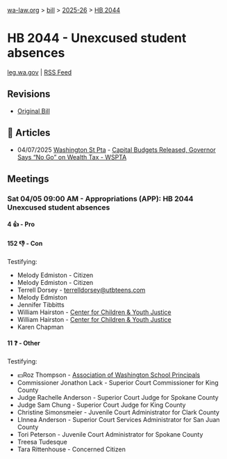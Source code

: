 [wa-law.org](/) > [bill](/bill/) > [2025-26](/bill/2025-26/) > [HB 2044](/bill/2025-26/hb/2044/)

# HB 2044 - Unexcused student absences
[leg.wa.gov](https://app.leg.wa.gov/billsummary?BillNumber=2044&Year=2025&Initiative=false) | [RSS Feed](./rss.xml)

## Revisions
* [Original Bill](1/)

## 📰 Articles
* 04/07/2025 [Washington St Pta](/org/washington_st_pta/) - [Capital Budgets Released, Governor Says “No Go” on Wealth Tax - WSPTA](https://www.wastatepta.org/capital-budgets-released-governor-says-no-go-on-wealth-tax/#:~:text=HB%202044)

## Meetings
### Sat 04/05 09:00 AM - Appropriations (APP): HB 2044 Unexcused student absences
#### 4 👍 - Pro

#### 152 👎 - Con
Testifying:
* Melody Edmiston - Citizen
* Melody Edmiston - Citizen
* Terrell Dorsey - terrelldorsey@utbteens.com
* Melody Edmiston
* Jennifer Tibbitts
* William Hairston - [Center for Children & Youth Justice](/org/center_for_children_&_youth_justice/)
* William Hairston - [Center for Children & Youth Justice](/org/center_for_children_&_youth_justice/)
* Karen Chapman

#### 11 ❓ - Other
Testifying:
* 💵Roz Thompson - [Association of Washington School Principals](/org/association_of_washington_school_principals/)
* Commissioner Jonathon Lack - Superior Court Commissioner for King County
* Judge Rachelle Anderson - Superior Court Judge for Spokane County
* Judge Sam Chung - Superior Court Judge for King County
* Christine Simonsmeier - Juvenile Court Administrator for Clark County
* LInnea Anderson - Superior Court Services Administrator for San Juan County
* Tori Peterson - Juvenile Court Administrator for Spokane County
* Treesa Tudesque
* Tara Rittenhouse - Concerned Citizen
